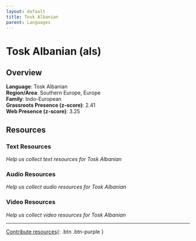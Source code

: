 ```yaml
---
layout: default
title: Tosk Albanian
parent: Languages
---
```


# Tosk Albanian (als)

## Overview

**Language**: Tosk Albanian  
**Region/Area**: Southern Europe, Europe  
**Family**: Indo-European  
**Grassroots Presence (z-score)**: 2.41  
**Web Presence (z-score)**: 3.25  

## Resources

### Text Resources
*Help us collect text resources for Tosk Albanian*

### Audio Resources
*Help us collect audio resources for Tosk Albanian*

### Video Resources
*Help us collect video resources for Tosk Albanian*

---

[Contribute resources](https://forms.office.com/e/1SfLJx3u1r){: .btn .btn-purple }
